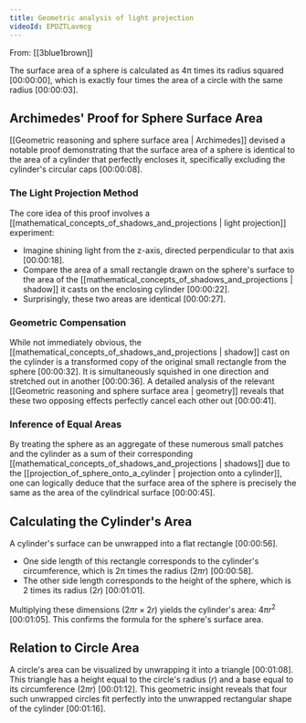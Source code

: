 ```yaml
---
title: Geometric analysis of light projection
videoId: EPDZTLavmcg
---
```


From: [[3blue1brown]] <br/> 

The surface area of a sphere is calculated as 4π times its radius squared <a class="yt-timestamp" data-t="00:00:00">[00:00:00]</a>, which is exactly four times the area of a circle with the same radius <a class="yt-timestamp" data-t="00:00:03">[00:00:03]</a>.

## Archimedes' Proof for Sphere Surface Area

[[Geometric reasoning and sphere surface area | Archimedes]] devised a notable proof demonstrating that the surface area of a sphere is identical to the area of a cylinder that perfectly encloses it, specifically excluding the cylinder's circular caps <a class="yt-timestamp" data-t="00:00:08">[00:00:08]</a>.

### The Light Projection Method

The core idea of this proof involves a [[mathematical_concepts_of_shadows_and_projections | light projection]] experiment:
*   Imagine shining light from the z-axis, directed perpendicular to that axis <a class="yt-timestamp" data-t="00:00:18">[00:00:18]</a>.
*   Compare the area of a small rectangle drawn on the sphere's surface to the area of the [[mathematical_concepts_of_shadows_and_projections | shadow]] it casts on the enclosing cylinder <a class="yt-timestamp" data-t="00:00:22">[00:00:22]</a>.
*   Surprisingly, these two areas are identical <a class="yt-timestamp" data-t="00:00:27">[00:00:27]</a>.

### Geometric Compensation

While not immediately obvious, the [[mathematical_concepts_of_shadows_and_projections | shadow]] cast on the cylinder is a transformed copy of the original small rectangle from the sphere <a class="yt-timestamp" data-t="00:00:32">[00:00:32]</a>. It is simultaneously squished in one direction and stretched out in another <a class="yt-timestamp" data-t="00:00:36">[00:00:36]</a>. A detailed analysis of the relevant [[Geometric reasoning and sphere surface area | geometry]] reveals that these two opposing effects perfectly cancel each other out <a class="yt-timestamp" data-t="00:00:41">[00:00:41]</a>.

### Inference of Equal Areas

By treating the sphere as an aggregate of these numerous small patches and the cylinder as a sum of their corresponding [[mathematical_concepts_of_shadows_and_projections | shadows]] due to the [[projection_of_sphere_onto_a_cylinder | projection onto a cylinder]], one can logically deduce that the surface area of the sphere is precisely the same as the area of the cylindrical surface <a class="yt-timestamp" data-t="00:00:45">[00:00:45]</a>.

## Calculating the Cylinder's Area

A cylinder's surface can be unwrapped into a flat rectangle <a class="yt-timestamp" data-t="00:00:56">[00:00:56]</a>.
*   One side length of this rectangle corresponds to the cylinder's circumference, which is 2π times the radius ($2\pi r$) <a class="yt-timestamp" data-t="00:00:58">[00:00:58]</a>.
*   The other side length corresponds to the height of the sphere, which is 2 times its radius ($2r$) <a class="yt-timestamp" data-t="00:01:01">[00:01:01]</a>.

Multiplying these dimensions ($2\pi r \times 2r$) yields the cylinder's area: $4\pi r^2$ <a class="yt-timestamp" data-t="00:01:05">[00:01:05]</a>. This confirms the formula for the sphere's surface area.

## Relation to Circle Area

A circle's area can be visualized by unwrapping it into a triangle <a class="yt-timestamp" data-t="00:01:08">[00:01:08]</a>. This triangle has a height equal to the circle's radius ($r$) and a base equal to its circumference ($2\pi r$) <a class="yt-timestamp" data-t="00:01:12">[00:01:12]</a>.
This geometric insight reveals that four such unwrapped circles fit perfectly into the unwrapped rectangular shape of the cylinder <a class="yt-timestamp" data-t="00:01:16">[00:01:16]</a>.